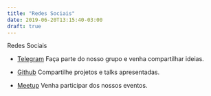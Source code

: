 ```yaml
---
title: "Redes Sociais"
date: 2019-06-20T13:15:40-03:00
draft: true
---
```


Redes Sociais

* [Telegram](https://telegramgo_bh) Faça parte do nosso grupo e venha compartilhar ideias.

* [Github](https://github.com/gobelohorizonte) Compartilhe projetos e talks apresentadas.

* [Meetup](https://www.meetup.com/go-belo-horizonte) Venha participar dos nossos eventos.
